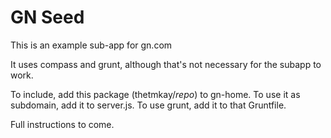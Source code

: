 GN Seed
=============

This is an example sub-app for gn.com

It uses compass and grunt, although that's not necessary for the subapp to work.

To include, add this package (thetmkay/*repo*) to gn-home. To use it as subdomain, add it to server.js. To use grunt, add it to that Gruntfile.

Full instructions to come.
